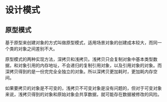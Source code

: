 # 设计模式

## 原型模式

基于原型来创建对象的方式叫做原型模式，适用场景对象的创建成本较大，而同一个类的对象之间差别不大。

原型模式的两种实现方法，深拷贝和浅拷贝。浅拷贝只会复制对象中基本类型数据，和对象引用的内存地址，不会递归的复制引用对象，以及引用对象的对象。而深拷贝得到的是一份完完全全独立的对象。所以深拷贝更加耗时，更加耗内存空间。

如果要拷贝的对象是不可变的，浅拷贝不可变对象是没有问题的，但对于可变对象来说，浅拷贝得到的对象和原始对象会共享数据，就可能存在数据被修改的风险。